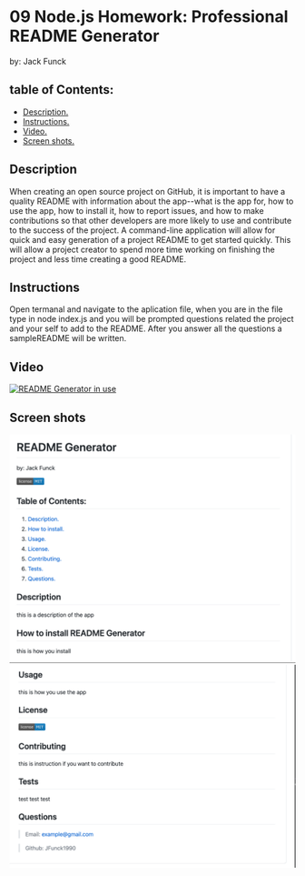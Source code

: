 # 09 Node.js Homework: Professional README Generator

by: Jack Funck

## table of Contents:
 - [ Description. ](#desc)
 - [ Instructions. ](#instr)
 - [ Video. ](#video)
 - [ Screen shots. ](#ss)

<a name="desc"></a>
## Description

When creating an open source project on GitHub, it is important to have a quality README with information about the app--what is the app for, how to use the app, how to install it, how to report issues, and how to make contributions so that other developers are more likely to use and contribute to the success of the project. A command-line application will allow for quick and easy generation of a project README to get started quickly. This will allow a project creator to spend more time working on finishing the project and less time creating a good README.

<a name="instr"></a>
## Instructions

Open termanal and navigate to the aplication file, when you are in the file type in node index.js and you will be prompted questions related the project and your self to add to the README. After you answer all the questions a sampleREADME will be written.

<a name="video"></a>
## Video

[![README Generator in use](https://j.gifs.com/D1Gjpn.gif)](https://youtu.be/paATVK2i0ho)

<a name="ss"></a>
## Screen shots

<img src="img/screone.png">

<img src="img/scretwo.png">



